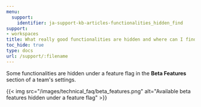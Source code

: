 ```yaml
---
menu:
  support:
    identifier: ja-support-kb-articles-functionalities_hidden_find
support:
- workspaces
title: What really good functionalities are hidden and where can I find those?
toc_hide: true
type: docs
url: /support/:filename
---
```


Some functionalities are hidden under a feature flag in the **Beta Features** section of a team's settings.

{{< img src="/images/technical_faq/beta_features.png" alt="Available beta features hidden under a feature flag" >}}